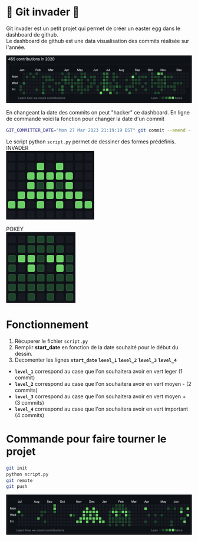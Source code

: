 # 👾 Git invader 👾
Git invader est un petit projet qui permet de créer un easter egg dans le dashboard de github.  
Le dashboard de github est une data visualisation des commits réalisée sur l'année.  

![dashboard github](https://github.com/nynif/git_invader/blob/main/img/dashboard.jpg?raw=true) 
  
En changeant la date des commits on peut "hacker" ce dashboard.
En ligne de commande voici la fonction pour changer la date d'un commit 

```bash
GIT_COMMITTER_DATE="Mon 27 Mar 2023 21:19:19 BST" git commit --amend --no-edit --date "Mon 27 Mar 2023 21:19:19 BST"
```

Le script python `script.py` permet de dessiner des formes prédéfinis.  
INVADER  
![dashboard github](https://github.com/nynif/git_invader/blob/main/img/invader.jpg?raw=true) 

POKEY  
![dashboard github](https://github.com/nynif/git_invader/blob/main/img/pokey.jpg?raw=true) 

# Fonctionnement 
1. Récuperer le fichier `script.py`
2. Remplir **start_date** en fonction de la date souhaité pour le début du dessin. 
3. Decomenter les lignes **`start_date`** **`level_1`** **`level_2`** **`level_3`** **`level_4`**

- **`level_1`** correspond au case que l'on souhaitera avoir en vert leger (1 commit)
- **`level_2`** correspond au case que l'on souhaitera avoir en vert moyen - (2 commits)
- **`level_3`** correspond au case que l'on souhaitera avoir en vert moyen + (3 commits)
- **`level_4`** correspond au case que l'on souhaitera avoir en vert important (4 commits)

# Commande pour faire tourner le projet

```bash
git init 
python script.py
git remote
git push 
```


![dashboard github](https://github.com/nynif/git_invader/blob/main/img/dashboard_2.jpg?raw=true) 
  